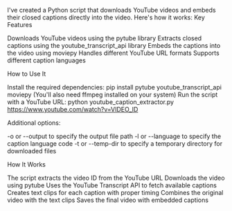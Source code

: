 I've created a Python script that downloads YouTube videos and embeds their closed captions directly into the video. Here's how it works:
Key Features

Downloads YouTube videos using the pytube library
Extracts closed captions using the youtube_transcript_api library
Embeds the captions into the video using moviepy
Handles different YouTube URL formats
Supports different caption languages

How to Use It

Install the required dependencies:
pip install pytube youtube_transcript_api moviepy
(You'll also need ffmpeg installed on your system)
Run the script with a YouTube URL:
python youtube_caption_extractor.py https://www.youtube.com/watch?v=VIDEO_ID

Additional options:

-o or --output to specify the output file path
-l or --language to specify the caption language code
-t or --temp-dir to specify a temporary directory for downloaded files



How It Works

The script extracts the video ID from the YouTube URL
Downloads the video using pytube
Uses the YouTube Transcript API to fetch available captions
Creates text clips for each caption with proper timing
Combines the original video with the text clips
Saves the final video with embedded captions
